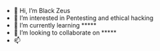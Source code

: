 - 👋 Hi, I’m Black Zeus
- 👀 I’m interested in Pentesting and ethical hacking
- 🌱 I’m currently learning *****
- 💞️ I’m looking to collaborate on *****
- 📫 

<!---
0x1qNYX/0x1qNYX is a ✨ special ✨ repository because its `README.md` (this file) appears on your GitHub profile.
You can click the Preview link to take a look at your changes.
--->
